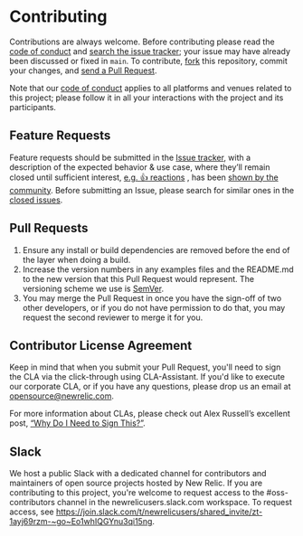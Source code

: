 # Contributing

Contributions are always welcome. Before contributing please read the
[code of conduct](https://github.com/newrelic/.github/blob/main/CODE_OF_CONDUCT.md)
and [search the issue tracker](issues); your issue may have already been discussed or fixed
in `main`. To contribute,
[fork](https://help.github.com/articles/fork-a-repo/) this repository, commit your changes,
and [send a Pull Request](https://help.github.com/articles/using-pull-requests/).

Note that our [code of conduct](https://github.com/newrelic/.github/blob/main/CODE_OF_CONDUCT.md)
applies to all platforms and venues related to this project; please follow it in all your
interactions with the project and its participants.

## Feature Requests

Feature requests should be submitted in the [Issue tracker](../../issues), with a description of the
expected behavior & use case, where they’ll remain closed until sufficient
interest, [e.g. :+1: reactions](https://help.github.com/articles/about-discussions-in-issues-and-pull-requests/)
, has
been [shown by the community](../../issues?q=label%3A%22votes+needed%22+sort%3Areactions-%2B1-desc).
Before submitting an Issue, please search for similar ones in the
[closed issues](../../issues?q=is%3Aissue+is%3Aclosed+label%3Aenhancement).

## Pull Requests

1. Ensure any install or build dependencies are removed before the end of the layer when doing a
   build.
2. Increase the version numbers in any examples files and the README.md to the new version that this
   Pull Request would represent. The versioning scheme we use is [SemVer](http://semver.org/).
3. You may merge the Pull Request in once you have the sign-off of two other developers, or if you
   do not have permission to do that, you may request the second reviewer to merge it for you.

## Contributor License Agreement

Keep in mind that when you submit your Pull Request, you'll need to sign the CLA via the
click-through using CLA-Assistant. If you'd like to execute our corporate CLA, or if you have any
questions, please drop us an email at opensource@newrelic.com.

For more information about CLAs, please check out Alex Russell’s excellent post,
[“Why Do I Need to Sign This?”](https://infrequently.org/2008/06/why-do-i-need-to-sign-this/).

## Slack

We host a public Slack with a dedicated channel for contributors and maintainers of open source
projects hosted by New Relic. If you are contributing to this project, you're welcome to request
access to the #oss-contributors channel in the newrelicusers.slack.com workspace. To request access,
see https://join.slack.com/t/newrelicusers/shared_invite/zt-1ayj69rzm-~go~Eo1whIQGYnu3qi15ng.
